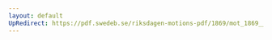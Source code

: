 ```yaml
---
layout: default
UpRedirect: https://pdf.swedeb.se/riksdagen-motions-pdf/1869/mot_1869__ak__00234/mot_1869__ak__00234_001.pdf
---
```


